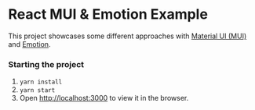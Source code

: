 # React MUI & Emotion Example

This project showcases some different approaches with [Material UI (MUI)](https://mui.com/) and [Emotion](https://emotion.sh/).

### Starting the project

1. `yarn install`
2. `yarn start`
3. Open [http://localhost:3000](http://localhost:3000) to view it in the browser.


